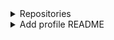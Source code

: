 <details>
  <summary>Repositories</summary>
  <br>
  
[![https://github.com/se7en5h6/free-for-dev](https://github-readme-stats.vercel.app/api/pin/?username=se7en5h6&repo=free-for-dev)](https://github.com/se7en5h6/free-for-dev)

[![https://github.com/se7en5h6/learn-istio](https://github-readme-stats.vercel.app/api/pin/?username=se7en5h6&repo=learn-istio)](https://github.com/se7en5h6/learn-istio)

[![https://github.com/se7en5h6/awesome-java](https://github-readme-stats.vercel.app/api/pin/?username=se7en5h6&repo=awesome-java)](https://github.com/se7en5h6/awesome-java)

[![https://github.com/se7en5h6/java-design-patterns](https://github-readme-stats.vercel.app/api/pin/?username=se7en5h6&repo=java-design-patterns)](https://github.com/se7en5h6/java-design-patterns)


[![https://github.com/se7en5h6/awesome-java](https://github-readme-stats.vercel.app/api/pin/?username=se7en5h6&repo=awesome-java)](https://github.com/se7en5h6/awesome-java) [![https://github.com/se7en5h6/awesome-java](https://github-readme-stats.vercel.app/api/pin/?username=se7en5h6&repo=awesome-java)](https://github.com/se7en5h6/awesome-java)
  
</details>

<details>
  <summary> Add profile README</summary>
https://docs.github.com/en/account-and-profile/setting-up-and-managing-your-github-profile/customizing-your-profile/managing-your-profile-readme
</details>
